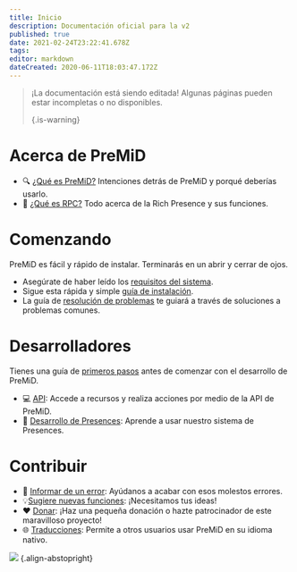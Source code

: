 ```yaml
---
title: Inicio
description: Documentación oficial para la v2
published: true
date: 2021-02-24T23:22:41.678Z
tags:
editor: markdown
dateCreated: 2020-06-11T18:03:47.172Z
---
```


> ¡La documentación está siendo editada! Algunas páginas pueden estar incompletas o no disponibles. 
> 
> {.is-warning}

# Acerca de PreMiD
- :mag: [¿Qué es PreMiD?](/about) Intenciones detrás de PreMiD y porqué deberías usarlo.
- :link: [¿Qué es RPC?](https://discordapp.com/rich-presence) Todo acerca de la Rich Presence y sus funciones.

# Comenzando

PreMiD es fácil y rápido de instalar. Terminarás en un abrir y cerrar de ojos.

- Asegúrate de haber leído los [requisitos del sistema](/install/requirements).
- Sigue esta rápida y simple [guía de instalación](/install).
- La guía de [resolución de problemas](/troubleshooting) te guiará a través de soluciones a problemas comunes.

# Desarrolladores

Tienes una guía de [primeros pasos](/dev) antes de comenzar con el desarrollo de PreMiD.

- :computer: [API](/dev/api): Accede a recursos y realiza acciones por medio de la API de PreMiD.
- :wrench: [Desarrollo de Presences](/dev/presence): Aprende a usar nuestro sistema de Presences.

# Contribuir
- :bug: [Informar de un error](https://github.com/PreMiD): Ayúdanos a acabar con esos molestos errores.
- :bulb:[Sugiere nuevas funciones](https://discord.premid.app/): ¡Necesitamos tus ideas!
- :heart: [Donar](https://www.patreon.com/Timeraa): ¡Haz una pequeña donación o hazte patrocinador de este maravilloso proyecto!
- :globe_with_meridians: [Traducciones](https://translate.premid.app): Permite a otros usuarios usar PreMiD en su idioma nativo.

![](https://beta.premid.app/img/logo.2b414dc2.gif) {.align-abstopright}